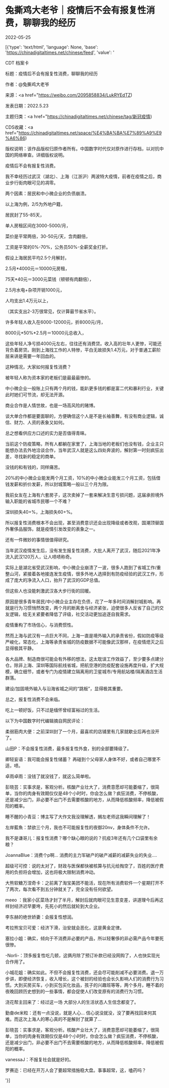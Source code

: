 # 兔撕鸡大老爷｜疫情后不会有报复性消费，聊聊我的经历

2022-05-25

[{'type': 'text/html', 'language': None, 'base': 'https://chinadigitaltimes.net/chinese/feed', 'value': '

CDT 档案卡

标题：疫情后不会有报复性消费，聊聊我的经历

作者：@兔撕鸡大老爷

来源：<a href="https://weibo.com/2095858834/LukRYEdTZ)

发表日期：2022.5.23

主题归类：<a href="https://chinadigitaltimes.net/chinese/tag/新冠疫情)

CDS收藏：<a href="https://chinadigitaltimes.net/space/%E4%BA%BA%E7%89%A9%E9%A6%86)

版权说明：该作品版权归原作者所有。中国数字时代仅对原作进行存档，以对抗中国的网络审查。详细版权说明。



疫情后不会有报复性消费。

我不幸经历过武汉（湖北）、上海（江浙沪）两波特大疫情，前者在疫情之后，商业步行街肉眼可见的凋零。

两个因素：居民和中小微企业的负债崩溃。

以上海为例，2/5为外地户籍，

居民封了55-85天，

单人房租区间在3000-5000/月，

菜价是平常两倍，30-50元/天，含肉翻倍，

工资是平常的0%-70%，公务员50%-全薪奖金打折。

假设上海居民平均2.5个月解封，

2.5月*4000元＝10000元房租，

75天*40元＝3000元菜钱（顿顿有肉翻倍），

2.5月水电+杂项开销1000元，

人均支出1.4万元以上，

（其实支出2-3万很常见，仅计算最节省水平）。

许多年轻人收入在6000-12000元，折8000元/月，

8000元*50%*2.5月＝10000元总收入，

这些年轻人净亏损4000元左右，往往还有消费贷。收入高的壮年人更惨，可能还背负着房贷。刚到上海找工作的人特惨，平白无故损失1.4万元，对于普通工薪阶层来讲是需要一年回血的。

这种情况，大家如何报复性消费？

被年轻人称为资本家的老板们是最最最惨的。

中小微企业一般账上只有两个月的钱，能趴更多钱的都是富二代和暴利行业，关键此时她们可节流，却无法开源。

商业合作是人情世故，也是一场高风险的赌博。

谈大单合作都是要面聊的，方便确信这个人是不是长袖善舞，有没有商业逻辑，诚信、财力、人资的表象又如何。

总之想看供应方口述的实力是否值得青睐。

当前这个防疫策略，所有人都躺在家里了，上海当地的老板们也没有钱，企业主只能想办法去外地洽谈合作，当年武汉人就是这么四处奔波的，解封第一时刻疯狂出差，寻找新的稳定的商单。

没钱的和有钱的，同样痛苦。

20%的中小微企业能发两个月工资，10%的中小微企业能发三个月工资，包括借钱发薪和折价发薪，所以封城策略一般以三个月为限。

我前女友在上海有六套房子，这次卖掉了一套来解决生意亏损问题，这届承担境外输入职能的省城市民哪一个不难？

深圳损失40+%，上海损失60+%。

所以报复性消费根本不会出现，甚至消费意识还会出现降级或者改观，国潮顶替国外奢侈品服饰，就是疫情引发改变的表象之一。

还有一件微妙的事情很值得研究。

当年武汉疫情发生后，没有发生报复性消费，大批人离开了武汉，随后2021年净流入武汉120万人，让人啧啧称奇。

实际上是湖北省受武汉影响，中小微企业崩溃了一波，很多人跑到了省城工作/重整山河，紧接着各地接连发生疫情，很多外地人选择到有防疫经验的武汉工作，形成了庞大的净流入人口，抬升了武汉的GDP总值。

但这些人也没能刺激武汉各大步行街的回暖。

原因是很多青年居民/中小微企业主存在负债，花了一年多时间消解封城影响。再就是行为习惯悄然改变，两个月的断离舍与经济紧张，迫使很多人反省了自己的交友逻辑，给无关紧要者降低了评级，社交活动更加追逐自我需求。

疫情重构了市场信心，与消费惯性。

然而上海与武汉有一点巨大不同，上海一直是境外输入的承责省份，假如防疫等级严峻化，常态化，上海等承责省城的防疫数据不可能像武汉那样，在疫情熄灭之后显得极其平静。

各大品牌、制造商很可能会有外移的想法，这太耽误工作效益了，至少要多点建分仓。除非上海、深圳等国际航线省城，把航空港的防疫配套设施再度升级，扩大规模，确立细节，或者专门为疫情建立隔离用的卫星城市/专用航站楼/隔离酒店生活群落。

建设/加固境外输入与沿海省城之间的“跳板”，显得极其重要。

总之，报复性消费不会来临。

吃上一顿好饭，只不过是缅怀曾经富裕过的生活。

以下为中国数字时代编辑摘自网民评论：



柔弱筋肉大便：之前深圳封了一个月，最喜欢的店铺里有几家就歇业后再也没开了。

山田P：不会报复性消费，最多报复性外食，别的全部要降级了。

卿轻妄语：我可能会报复性储蓄？ 再碰到个父母家人身体不好，或者自己哪里不适，啧。

卓雨卓雨：没钱了就没钱了，就这么简单啦。

彭晓芸：实事求是，客观分析。核酸产业壮大了，消费意愿却可能萎缩了，很简单，当你的肉身有效期仅仅是48个小时时，你会怎么做？疯狂消费，不停核酸，还是减少出门，非必要不出门不去需要核酸的地方，从而降低核酸频率，降低被假阳的概率。

睡不醒的小青豆：博主写了大作文我没理解透，搁左老师这我瞬间理解了！

左岸藍魚：禁欲三个月，我也不可能报复性的夜御20nv，身体条件不允许。

我不是谦哥儿：报复性消费？哪个缺心眼的说的？抗疫3年还有几个口袋里有余粮？

JoannaBlue：消费个p啊… 消费的主力军破产的破产减薪的减薪失业的失业….

超级可可控：说的太对了，财政与医保都快被核算与抗元给掏空了，百姓的医疗费用的负担将会增加，这也将极大限制消费冲动。

大熊软糖万涅奇卡：之前离了淘宝美团不能活，现在所有消费软件一个星期打开不了两次，每次看不到五分钟就关了，完全没有任何欲望。

meeo ：我家小区菜场才封了半月，解封后就肉眼可见生意变差，讲道理今后再这样封经济迟早要垮，先死小的然后就轮到大企业。

李东赫的绝世娇妻：会报复性想润。

考拉熊宝贝可爱：经济下滑，治安就会恶化，这是黄金定律。

塞拉小姐：确实，倾向于不消费非必要的产品，所以轻奢侈的非必需产品今年要死很惨。

-Norli-：顶多报复性吃几顿，这俩月除了预订补款已经没网购了，人也快实现光合作用了。

小城花姐：确实如此。不但不会报复性消费，还会尽可能削减不必要消费。退一万步讲，即便经济恢复，收入增长，这个被封的经验也会长久影响人们的消费行为习惯。大到买房买车，小到买包买化妆品，孩子的兴趣班等等，两个多月，睡不着的夜晚回顾历史想到的一些事情，都会促使人们改变原有的消费行为习惯。

浇花帮主回来了：经过这一场 大部分人的生活状态人生信念都变了。

勤奋de米粒：还有一点没说，就是人心… 信心说没就没，没了要再找回来何其难。而这次上海人的寒心真的不是解封了就算了…

彭晓芸：实事求是，客观分析。核酸产业壮大了，消费意愿却可能萎缩了，很简单，当你的肉身有效期仅仅是48个小时时，你会怎么做？疯狂消费，不停核酸，还是减少出门，非必要不出门不去需要核酸的地方，从而降低核酸频率，降低被假阳的概率。

vanessaJ：不报复社会就是好的。

罗赛迩：已经在开万人会了要超常措施稳大盘。事事超常，这，嗑药吗？

'}]